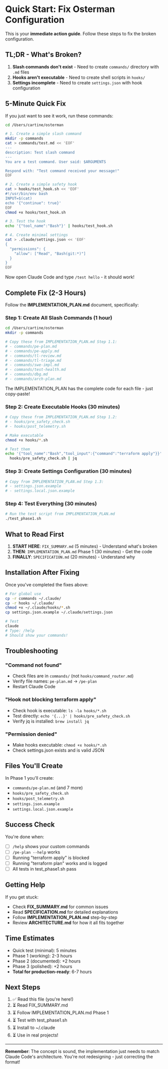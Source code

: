 # Quick Start: Fix Osterman Configuration

This is your **immediate action guide**. Follow these steps to fix the broken configuration.

## TL;DR - What's Broken?

1. **Slash commands don't exist** - Need to create `commands/` directory with `.md` files
2. **Hooks aren't executable** - Need to create shell scripts in `hooks/`
3. **Settings incomplete** - Need to create `settings.json` with hook configuration

## 5-Minute Quick Fix

If you just want to see it work, run these commands:

```bash
cd /Users/cartine/osterman

# 1. Create a simple slash command
mkdir -p commands
cat > commands/test.md << 'EOF'
---
description: Test slash command
---
You are a test command. User said: $ARGUMENTS

Respond with: "Test command received your message!"
EOF

# 2. Create a simple safety hook
cat > hooks/test_hook.sh << 'EOF'
#!/usr/bin/env bash
INPUT=$(cat)
echo '{"continue": true}'
EOF
chmod +x hooks/test_hook.sh

# 3. Test the hook
echo '{"tool_name":"Bash"}' | hooks/test_hook.sh

# 4. Create minimal settings
cat > .claude/settings.json << 'EOF'
{
  "permissions": {
    "allow": ["Read", "Bash(git:*)"]
  }
}
EOF
```

Now open Claude Code and type `/test hello` - it should work!

## Complete Fix (2-3 Hours)

Follow the **IMPLEMENTATION_PLAN.md** document, specifically:

### Step 1: Create All Slash Commands (1 hour)

```bash
cd /Users/cartine/osterman
mkdir -p commands

# Copy these from IMPLEMENTATION_PLAN.md Step 1.1:
# - commands/pe-plan.md
# - commands/pe-apply.md
# - commands/tl-review.md
# - commands/tl-triage.md
# - commands/swe-impl.md
# - commands/test-health.md
# - commands/dbg.md
# - commands/arch-plan.md
```

The IMPLEMENTATION_PLAN has the complete code for each file - just copy-paste!

### Step 2: Create Executable Hooks (30 minutes)

```bash
# Copy these from IMPLEMENTATION_PLAN.md Step 1.2:
# - hooks/pre_safety_check.sh
# - hooks/post_telemetry.sh

# Make executable
chmod +x hooks/*.sh

# Test them
echo '{"tool_name":"Bash","tool_input":{"command":"terraform apply"}}' | \
  hooks/pre_safety_check.sh | jq
```

### Step 3: Create Settings Configuration (30 minutes)

```bash
# Copy from IMPLEMENTATION_PLAN.md Step 1.3:
# - settings.json.example
# - settings.local.json.example
```

### Step 4: Test Everything (30 minutes)

```bash
# Run the test script from IMPLEMENTATION_PLAN.md
./test_phase1.sh
```

## What to Read First

1. **START HERE**: `FIX_SUMMARY.md` (5 minutes) - Understand what's broken
2. **THEN**: `IMPLEMENTATION_PLAN.md` Phase 1 (30 minutes) - Get the code
3. **FINALLY**: `SPECIFICATION.md` (20 minutes) - Understand why

## Installation After Fixing

Once you've completed the fixes above:

```bash
# For global use
cp -r commands ~/.claude/
cp -r hooks ~/.claude/
chmod +x ~/.claude/hooks/*.sh
cp settings.json.example ~/.claude/settings.json

# Test
claude
# Type: /help
# Should show your commands!
```

## Troubleshooting

### "Command not found"
- Check files are in `commands/` (not `hooks/command_router.md`)
- Verify file names: `pe-plan.md` → `/pe-plan`
- Restart Claude Code

### "Hook not blocking terraform apply"
- Check hook is executable: `ls -la hooks/*.sh`
- Test directly: `echo '{...}' | hooks/pre_safety_check.sh`
- Verify jq is installed: `brew install jq`

### "Permission denied"
- Make hooks executable: `chmod +x hooks/*.sh`
- Check settings.json exists and is valid JSON

## Files You'll Create

In Phase 1 you'll create:
- `commands/pe-plan.md` (and 7 more)
- `hooks/pre_safety_check.sh`
- `hooks/post_telemetry.sh`
- `settings.json.example`
- `settings.local.json.example`

## Success Check

You're done when:
- [ ] `/help` shows your custom commands
- [ ] `/pe-plan --help` works
- [ ] Running "terraform apply" is blocked
- [ ] Running "terraform plan" works and is logged
- [ ] All tests in test_phase1.sh pass

## Getting Help

If you get stuck:
- Check **FIX_SUMMARY.md** for common issues
- Read **SPECIFICATION.md** for detailed explanations
- Follow **IMPLEMENTATION_PLAN.md** step-by-step
- Review **ARCHITECTURE.md** for how it all fits together

## Time Estimates

- Quick test (minimal): 5 minutes
- Phase 1 (working): 2-3 hours
- Phase 2 (documented): +2 hours
- Phase 3 (polished): +2 hours
- **Total for production-ready**: 6-7 hours

## Next Steps

1. ✅ Read this file (you're here!)
2. ⏳ Read FIX_SUMMARY.md
3. ⏳ Follow IMPLEMENTATION_PLAN.md Phase 1
4. ⏳ Test with test_phase1.sh
5. ⏳ Install to ~/.claude
6. ⏳ Use in real projects!

---

**Remember**: The concept is sound, the implementation just needs to match Claude Code's architecture. You're not redesigning - just correcting the format!
